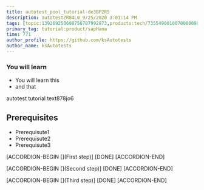 ```yaml
---
title: autotest_pool_tutorial-de3BP2R5
description: autotestZR84L0_9/25/2020 3:01:14 PM
tags: [topic:139269250608756787992873,products:tech/73554900100700000996,tutorial:experience/advanced]
primary_tag: tutorial:product/sapHana
time: 771
author_profile: https://github.com/ksAutotests
author_name: ksAutotests
---
```

### You will learn
- You will learn this
- and that

autotest tutorial text878jo6

## Prerequisites
- Prerequisute1
- Prerequisute2
- Prerequisute3

[ACCORDION-BEGIN [](First step)]
[DONE]
[ACCORDION-END]

[ACCORDION-BEGIN [](Second step)]
[DONE]
[ACCORDION-END]

[ACCORDION-BEGIN [](Third step)]
[DONE]
[ACCORDION-END]

